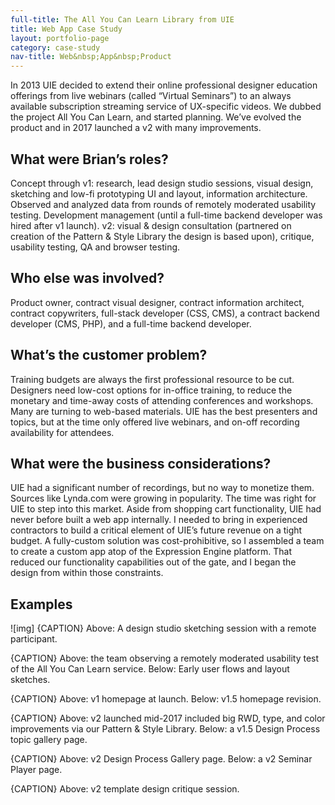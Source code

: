 ```yaml
---
full-title: The All You Can Learn Library from UIE
title: Web App Case Study
layout: portfolio-page
category: case-study
nav-title: Web&nbsp;App&nbsp;Product
---
```


In 2013 UIE decided to extend their online professional designer education offerings from live webinars (called “Virtual Seminars”) to an always available subscription streaming service of UX-specific videos. We dubbed the project All You Can Learn, and started planning. We’ve evolved the product and in 2017 launched a v2 with many improvements.

## What were Brian’s roles?

Concept through v1: research, lead design studio sessions, visual design, sketching and low-fi prototyping UI and layout, information architecture. Observed and analyzed data from rounds of remotely moderated usability testing. Development management (until a full-time backend developer was hired after v1 launch). v2: visual & design consultation (partnered on creation of the Pattern & Style Library the design is based upon), critique, usability testing, QA and browser testing.

## Who else was involved?

Product owner, contract visual designer, contract information architect, contract copywriters, full-stack developer (CSS, CMS), a contract backend developer (CMS, PHP), and a full-time backend developer.

## What’s the customer problem?

Training budgets are always the first professional resource to be cut. Designers need low-cost options for in-office training, to reduce the monetary and time-away costs of attending conferences and workshops. Many are turning to web-based materials. UIE has the best presenters and topics, but at the time only offered live webinars, and on-off recording availability for attendees.

## What were the business considerations?

UIE had a significant number of recordings, but no way to monetize them. Sources like Lynda.com were growing in popularity. The time was right for UIE to step into this market.
Aside from shopping cart functionality, UIE had never before built a web app internally. I needed to bring in experienced contractors to build a critical element of UIE’s future revenue on a tight budget. A fully-custom solution was cost-prohibitive, so I assembled a team to create a custom app atop of the Expression Engine platform. That reduced our functionality capabilities out of the gate, and I began the design from within those constraints.

## Examples
![img]
{CAPTION} Above: A design studio sketching session with a remote participant.

{CAPTION} Above: the team observing a remotely moderated usability test of the All You Can Learn service. Below: Early user flows and layout sketches.

{CAPTION} Above: v1 homepage at launch. Below: v1.5 homepage revision.

{CAPTION} Above: v2 launched mid-2017 included big RWD, type, and color improvements via our Pattern & Style Library. Below: a v1.5 Design Process topic gallery page.

{CAPTION} Above: v2 Design Process Gallery page. Below: a v2 Seminar Player page.

{CAPTION} Above: v2 template design critique session.